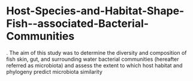 # Host-Species-and-Habitat-Shape-Fish--associated-Bacterial-Communities
. The aim of this study was to determine the diversity and composition of fish skin, gut, and surrounding water bacterial communities (hereafter referred as microbiota) and assess the extent to which host habitat and phylogeny predict microbiota similarity

